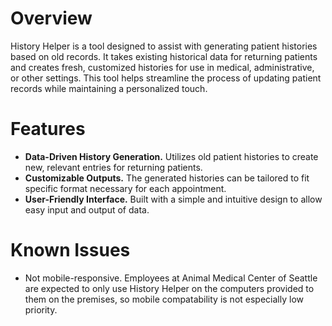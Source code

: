 # Overview
History Helper is a tool designed to assist with generating patient histories based on old records. It takes existing historical data for returning patients and creates fresh, customized histories for use in medical, administrative, or other settings. This tool helps streamline the process of updating patient records while maintaining a personalized touch.

# Features
- **Data-Driven History Generation.** Utilizes old patient histories to create new, relevant entries for returning patients.
- **Customizable Outputs.** The generated histories can be tailored to fit specific format necessary for each appointment.
- **User-Friendly Interface.** Built with a simple and intuitive design to allow easy input and output of data.

# Known Issues
- Not mobile-responsive. Employees at Animal Medical Center of Seattle are expected to only use History Helper on the computers provided to them on the premises, so mobile compatability is not especially low priority.
